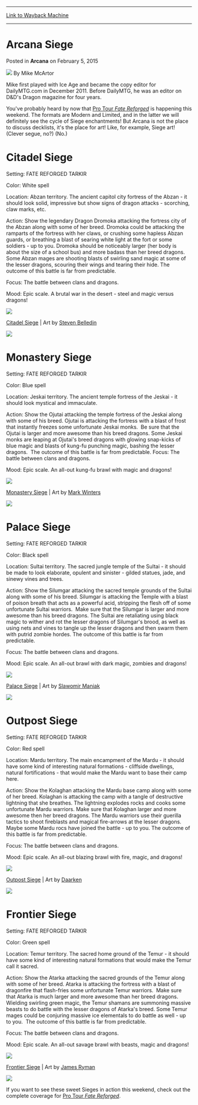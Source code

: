 
---
[Link to Wayback Machine](https://web.archive.org/web/20150227205835/http://magic.wizards.com/en/articles/archive/arcana/arcana-siege-2015-02-05)

[_metadata_:author]:- "Mike McArtor"
[_metadata_:description]:- "Art of the Sieges."
[_metadata_:generator]:- "Drupal 7 (http://drupal.org)"
[_metadata_:node]:- "344101"
[_metadata_:publish_date]:- "2015-02-05"
[_metadata_:source]:- "div-main-content"
[_metadata_:title]:- "Arcana Siege"
[_metadata_:wayback_capture_timestamp]:- "2015-02-27 20:58:35"
[_metadata_:wayback_raw_url]:- "https://web.archive.org/web/20150227205835id_/http://magic.wizards.com/en/articles/archive/arcana/arcana-siege-2015-02-05"
[_metadata_:wayback_url]:- "http://magic.wizards.com/en/articles/archive/arcana/arcana-siege-2015-02-05"
---


Arcana Siege
============



 Posted in **Arcana**
 on February 5, 2015 






![](https://media.magic.wizards.com/styles/auth_small/public/images/person/authorpic_mikemcartor.jpg)
By Mike McArtor




 Mike first played with Ice Age and became the copy editor for DailyMTG.com in December 2011. Before DailyMTG, he was an editor on D&D's Dragon magazine for four years. 





You've probably heard by now that [Pro Tour *Fate Reforged*](http://magic.wizards.com/en/events/coverage/ptfrf) is happening this weekend. The formats are Modern and Limited, and in the latter we will definitely see the cycle of Siege enchantments! But Arcana is not the place to discuss decklists, it's the place for art! Like, for example, Siege art! (Clever segue, no?) (No.)



Citadel Siege
=============



Setting: FATE REFORGED TARKIR


Color: White spell


Location: Abzan territory. The ancient capitol city fortress of the Abzan - it should look solid, impressive but show signs of dragon attacks - scorching, claw marks, etc.


Action: Show the legendary Dragon Dromoka attacking the fortress city of the Abzan along with some of her breed. Dromoka could be attacking the ramparts of the fortress with her claws, or crushing some hapless Abzan guards, or breathing a blast of searing white light at the fort or some soldiers - up to you. Dromoka should be noticeably larger (her body is about the size of a school bus) and more badass than her breed dragons. Some Abzan mages are shooting blasts of swirling sand magic at some of the lesser dragons, scouring their wings and tearing their hide. The outcome of this battle is far from predictable.


Focus: The battle between clans and dragons.


Mood: Epic scale. A brutal war in the desert - steel and magic versus dragons!


![](https://media.wizards.com/2015/images/daily/cardart_CitadelSiege.jpg)



[Citadel Siege](http://gatherer.wizards.com/Pages/Card/Details.aspx?name=Citadel+Siege) | Art by [Steven Belledin](http://gatherer.wizards.com/Pages/Search/Default.aspx?action=advanced&artist=+%5B%22Steven%20Belledin%22%5D)



[![](http://gatherer.wizards.com/Handlers/Image.ashx?type=card&name=Citadel+Siege)](http://gatherer.wizards.com/Pages/Card/Details.aspx?name=Citadel+Siege)


Monastery Siege
===============



Setting: FATE REFORGED TARKIR


Color: Blue spell


Location: Jeskai territory. The ancient temple fortress of the Jeskai - it should look mystical and immaculate.


Action: Show the Ojutai attacking the temple fortress of the Jeskai along with some of his breed. Ojutai is attacking the fortress with a blast of frost that instantly freezes some unfortunate Jeskai monks.  Be sure that the Ojutai is larger and more awesome than his breed dragons. Some Jeskai monks are leaping at Ojutai's breed dragons with glowing snap-kicks of blue magic and blasts of kung-fu punching magic, bashing the lesser dragons.  The outcome of this battle is far from predictable. Focus: The battle between clans and dragons.


Mood: Epic scale. An all-out kung-fu brawl with magic and dragons!


![](https://media.wizards.com/2015/images/daily/cardart_MonasterySiege.jpg)



[Monastery Siege](http://gatherer.wizards.com/Pages/Card/Details.aspx?name=Monastery+Siege) | Art by [Mark Winters](http://gatherer.wizards.com/Pages/Search/Default.aspx?action=advanced&artist=+%5B%22Mark%20Winters%22%5D)


[![](http://gatherer.wizards.com/Handlers/Image.ashx?type=card&name=Monastery+Siege)](http://gatherer.wizards.com/Pages/Card/Details.aspx?name=Monastery+Siege)



Palace Siege
============



Setting: FATE REFORGED TARKIR


Color: Black spell


Location: Sultai territory. The sacred jungle temple of the Sultai - it should be made to look elaborate, opulent and sinister - gilded statues, jade, and sinewy vines and trees.


Action: Show the Silumgar attacking the sacred temple grounds of the Sultai along with some of his breed. Silumgar is attacking the Temple with a blast of poison breath that acts as a powerful acid, stripping the flesh off of some unfortunate Sultai warriors.  Make sure that the Silumgar is larger and more awesome than his breed dragons. The Sultai are retaliating using black magic to wither and rot the lesser dragons of Silumgar's brood, as well as using nets and vines to tangle up the lesser dragons and then swarm them with putrid zombie hordes. The outcome of this battle is far from predictable.


Focus: The battle between clans and dragons.


Mood: Epic scale. An all-out brawl with dark magic, zombies and dragons!



![](https://media.wizards.com/2015/images/daily/cardart_palacesiege.jpg)


[Palace Siege](http://gatherer.wizards.com/Pages/Card/Details.aspx?name=Palace+Siege) | Art by [Slawomir Maniak](http://gatherer.wizards.com/Pages/Search/Default.aspx?action=advanced&artist=+%5B%22Slawomir%20Maniak%22%5D)


[![](http://gatherer.wizards.com/Handlers/Image.ashx?type=card&name=Palace+Siege)](http://gatherer.wizards.com/Pages/Card/Details.aspx?name=Palace+Siege)



Outpost Siege
=============



Setting: FATE REFORGED TARKIR


Color: Red spell


Location: Mardu territory. The main encampment of the Mardu - it should have some kind of interesting natural formations - cliffside dwellings, natural fortifications - that would make the Mardu want to base their camp here.


Action: Show the Kolaghan attacking the Mardu base camp along with some of her breed. Kolaghan is attacking the camp with a tangle of destructive lightning that she breathes. The lightning explodes rocks and cooks some unfortunate Mardu warriors. Make sure that Kolaghan larger and more awesome then her breed dragons. The Mardu warriors use their guerilla tactics to shoot fireblasts and magical fire-arrows at the lesser dragons. Maybe some Mardu rocs have joined the battle - up to you. The outcome of this battle is far from predictable.


Focus: The battle between clans and dragons.


Mood: Epic scale. An all-out blazing brawl with fire, magic, and dragons!


![](https://media.wizards.com/2015/images/daily/cardart_OutpostSiege.jpg)



[Outpost Siege](http://gatherer.wizards.com/Pages/Card/Details.aspx?name=Outpost+Siege) | Art by [Daarken](http://gatherer.wizards.com/Pages/Search/Default.aspx?action=advanced&artist=+%5B%22Daarken%22%5D)


[![](http://gatherer.wizards.com/Handlers/Image.ashx?type=card&name=Outpost+Siege)](http://gatherer.wizards.com/Pages/Card/Details.aspx?name=Outpost+Siege)



Frontier Siege
==============



Setting: FATE REFORGED TARKIR


Color: Green spell


Location: Temur territory. The sacred home ground of the Temur - it should have some kind of interesting natural formations that would make the Temur call it sacred.


Action: Show the Atarka attacking the sacred grounds of the Temur along with some of her breed. Atarka is attacking the fortress with a blast of dragonfire that flash-fries some unfortunate Temur warriors.  Make sure that Atarka is much larger and more awesome than her breed dragons. Wielding swirling green magic, the Temur shamans are summoning massive beasts to do battle with the lesser dragons of Atarka's breed. Some Temur mages could be conjuring massive ice elementals to do battle as well - up to you.  The outcome of this battle is far from predictable.


Focus: The battle between clans and dragons.


Mood: Epic scale. An all-out savage brawl with beasts, magic and dragons!


![](https://media.wizards.com/2015/images/daily/cardart_FrontierSiege.jpg)



[Frontier Siege](http://gatherer.wizards.com/Pages/Card/Details.aspx?name=Frontier+Siege) | Art by [James Ryman](http://gatherer.wizards.com/Pages/Search/Default.aspx?action=advanced&artist=+%5B%22James%20Ryman%22%5D)


[![](http://gatherer.wizards.com/Handlers/Image.ashx?type=card&name=Frontier+Siege)](http://gatherer.wizards.com/Pages/Card/Details.aspx?name=Frontier+Siege)



If you want to see these sweet Sieges in action this weekend, check out the complete coverage for [Pro Tour *Fate Reforged*](http://magic.wizards.com/en/events/coverage/ptfrf).








